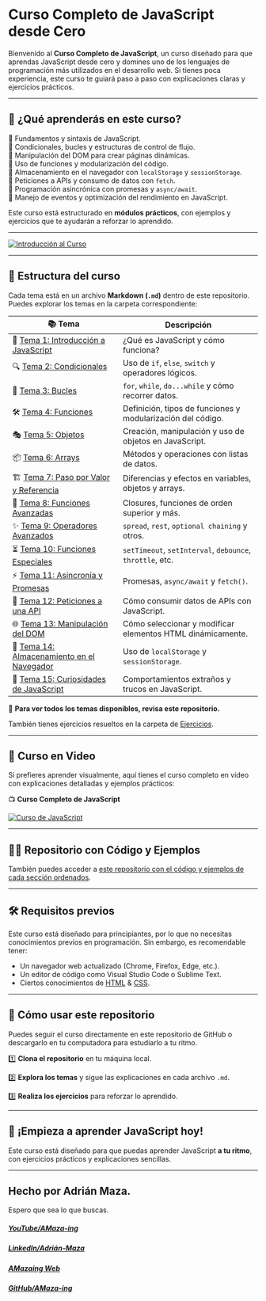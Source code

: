 # **Curso Completo de JavaScript desde Cero**

Bienvenido al **Curso Completo de JavaScript**, un curso diseñado para que aprendas JavaScript desde cero y domines uno de los lenguajes de programación más utilizados en el desarrollo web. Si tienes poca experiencia, este curso te guiará paso a paso con explicaciones claras y ejercicios prácticos.

---

## 📌 **¿Qué aprenderás en este curso?**

🔹 Fundamentos y sintaxis de JavaScript.<br>
🔹 Condicionales, bucles y estructuras de control de flujo.<br>
🔹 Manipulación del DOM para crear páginas dinámicas.<br>
🔹 Uso de funciones y modularización del código.<br>
🔹 Almacenamiento en el navegador con `localStorage` y `sessionStorage`.<br>
🔹 Peticiones a APIs y consumo de datos con `fetch`.<br>
🔹 Programación asincrónica con promesas y `async/await`.<br>
🔹 Manejo de eventos y optimización del rendimiento en JavaScript.<br>

Este curso está estructurado en **módulos prácticos**, con ejemplos y ejercicios que te ayudarán a reforzar lo aprendido.

---

[![Introducción al Curso](https://img.youtube.com/vi/BwdLgrccs3g/0.jpg)](https://www.youtube.com/watch?v=BwdLgrccs3g&list=PLzA2VyZwsq__JeA3Xa02uWT08Ljji931m)

---

## 📂 **Estructura del curso**

Cada tema está en un archivo **Markdown (`.md`)** dentro de este repositorio. Puedes explorar los temas en la carpeta correspondiente:

| 📚 Tema                                                                             | Descripción                                                 |
| ----------------------------------------------------------------------------------- | ----------------------------------------------------------- |
| 🚀 [Tema 1: Introducción a JavaScript](Temas/JavaScript-01-Introduccion.md)         | ¿Qué es JavaScript y cómo funciona?                         |
| 🔍 [Tema 2: Condicionales](Temas/JavaScript-02-Condicionales.md)                    | Uso de `if`, `else`, `switch` y operadores lógicos.         |
| 🔄 [Tema 3: Bucles](Temas/JavaScript-03-Bucles.md)                                  | `for`, `while`, `do...while` y cómo recorrer datos.         |
| 🛠️ [Tema 4: Funciones](Temas/JavaScript-04-Funciones.md)                            | Definición, tipos de funciones y modularización del código. |
| 🎭 [Tema 5: Objetos](Temas/JavaScript-05-Objetos.md)                                | Creación, manipulación y uso de objetos en JavaScript.      |
| 📦 [Tema 6: Arrays](Temas/JavaScript-06-Arrays.md)                                  | Métodos y operaciones con listas de datos.                  |
| 🏗️ [Tema 7: Paso por Valor y Referencia](Temas/JavaScript-07-Valor-y-Referencia.md) | Diferencias y efectos en variables, objetos y arrays.       |
| 🎯 [Tema 8: Funciones Avanzadas](Temas/JavaScript-08-Funciones-Avanzadas.md)        | Closures, funciones de orden superior y más.                |
| ✨ [Tema 9: Operadores Avanzados](Temas/JavaScript-09-Operadores-Avanzados.md)      | `spread`, `rest`, `optional chaining` y otros.              |
| ⏳ [Tema 10: Funciones Especiales](Temas/JavaScript-10-Funciones-Especiales.md)     | `setTimeout`, `setInterval`, `debounce`, `throttle`, etc.   |
| ⚡ [Tema 11: Asincronía y Promesas](Temas/JavaScript-11-Promesas.md)                | Promesas, `async/await` y `fetch()`.                        |
| 🔗 [Tema 12: Peticiones a una API](Temas/JavaScript-12-Fetch-API.md)                | Cómo consumir datos de APIs con JavaScript.                 |
| 🌐 [Tema 13: Manipulación del DOM](Temas/JavaScript-13-DOM.md)                      | Cómo seleccionar y modificar elementos HTML dinámicamente.  |
| 💾 [Tema 14: Almacenamiento en el Navegador](Temas/JavaScript-14-localStorage.md)   | Uso de `localStorage` y `sessionStorage`.                   |
| 🤯 [Tema 15: Curiosidades de JavaScript](Temas/JavaScript-15-Curiosidades.md)       | Comportamientos extraños y trucos en JavaScript.            |

📌 **Para ver todos los temas disponibles, revisa este repositorio.**

También tienes ejercicios resueltos en la carpeta de [Ejercicios](Ejercicios).

---

## 🎥 **Curso en Video**

Si prefieres aprender visualmente, aquí tienes el curso completo en video con explicaciones detalladas y ejemplos prácticos:

📺 **Curso Completo de JavaScript**

[![Curso de JavaScript](https://img.youtube.com/vi/rygQhzMCKjg/0.jpg)](https://www.youtube.com/watch?v=rygQhzMCKjg&list=PLzA2VyZwsq_9pAerklFF1vWe8lnWw03le)

---

## 🐱‍👤 **Repositorio con Código y Ejemplos**

También puedes acceder a [este repositorio con el código y ejemplos de cada sección ordenados](https://github.com/Amaza-ing/AMazaing-JavaScript-Course).

---

## 🛠️ **Requisitos previos**

Este curso está diseñado para principiantes, por lo que no necesitas conocimientos previos en programación. Sin embargo, es recomendable tener:

- Un navegador web actualizado (Chrome, Firefox, Edge, etc.).
- Un editor de código como Visual Studio Code o Sublime Text.
- Ciertos conocimientos de [HTML](../HTML/) & [CSS](../CSS/).

---

## 📌 **Cómo usar este repositorio**

Puedes seguir el curso directamente en este repositorio de GitHub o descargarlo en tu computadora para estudiarlo a tu ritmo.

1️⃣ **Clona el repositorio** en tu máquina local.

2️⃣ **Explora los temas** y sigue las explicaciones en cada archivo `.md`.

3️⃣ **Realiza los ejercicios** para reforzar lo aprendido.

---

## 🚀 **¡Empieza a aprender JavaScript hoy!**

Este curso está diseñado para que puedas aprender JavaScript **a tu ritmo**, con ejercicios prácticos y explicaciones sencillas.

---

## Hecho por Adrián Maza.

Espero que sea lo que buscas.

<div>
  <h5>
    <a href="https://www.youtube.com/@AMaza-Ing" target="_blank">
      YouTube/AMaza-ing
    </a>
  </h5>
  <h5>
    <a
      href="https://www.linkedin.com/in/adrian-maza-vazquez/"
      target="_blank"
    >
      LinkedIn/Adrián-Maza
    </a>
  </h5>
  <h5>
    <a href="https://www.amaza-ing.com/" target="_blank">
      AMazaing Web
    </a>
  </h5>
  <h5>
    <a href="https://github.com/Amaza-ing" target="_blank">
      GitHub/AMaza-ing
    </a>
  </h5>
</div>
